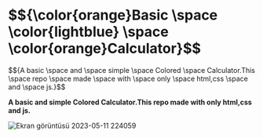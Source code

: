 
<h1>$${\color{orange}Basic \space \color{lightblue} \space \color{orange}Calculator}$$</h1>

<p>$${A basic \space and \space simple \space Colored \space Calculator.This \space repo \space made \space with \space only \space html,css \space and \space js.}$$</p>

<strong>A basic and simple Colored Calculator.This repo made with only html,css and js.</strong>

![Ekran görüntüsü 2023-05-11 224059](https://github.com/Berkay0607/Calculator/assets/89136410/119d68f4-bcae-4f07-b4f6-9c0ab3a4fc5e)


